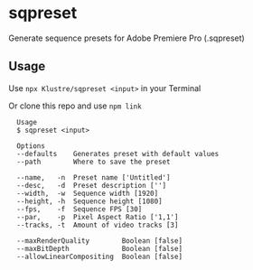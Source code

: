 # sqpreset

Generate sequence presets for Adobe Premiere Pro (.sqpreset)

## Usage
Use `npx Klustre/sqpreset <input>` in your Terminal

Or clone this repo and use `npm link`

```
  Usage
  $ sqpreset <input>

  Options
  --defaults    Generates preset with default values
  --path        Where to save the preset

  --name,   -n  Preset name ['Untitled']
  --desc,   -d  Preset description ['']
  --width,  -w  Sequence width [1920]
  --height, -h  Sequence height [1080]
  --fps,    -f  Sequence FPS [30]
  --par,    -p  Pixel Aspect Ratio ['1,1']
  --tracks, -t  Amount of video tracks [3]

  --maxRenderQuality        Boolean [false]
  --maxBitDepth             Boolean [false]
  --allowLinearCompositing  Boolean [false]
```
